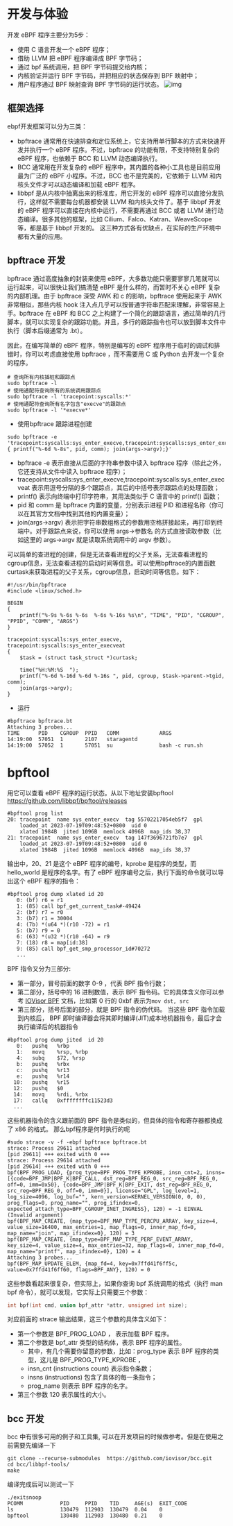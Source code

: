 # 开发与体验
开发 eBPF 程序主要分为5步：
- 使用 C 语言开发一个 eBPF 程序；
- 借助 LLVM 把 eBPF 程序编译成 BPF 字节码；
- 通过 bpf 系统调用，把 BPF 字节码提交给内核；
- 内核验证并运行 BPF 字节码，并把相应的状态保存到 BPF 映射中；
- 用户程序通过 BPF 映射查询 BPF 字节码的运行状态。
![img](https://www.brendangregg.com/eBPF/linux_ebpf_internals.png)
## 框架选择
ebpf开发框架可以分为三类：
- bpftrace 通常用在快速排查和定位系统上，它支持用单行脚本的方式来快速开发并执行一个 eBPF 程序。不过，bpftrace 的功能有限，不支持特别复杂的 eBPF 程序，也依赖于 BCC 和 LLVM 动态编译执行。
- BCC 通常用在开发复杂的 eBPF 程序中，其内置的各种小工具也是目前应用最为广泛的 eBPF 小程序。不过，BCC 也不是完美的，它依赖于 LLVM 和内核头文件才可以动态编译和加载 eBPF 程序。
- libbpf 是从内核中抽离出来的标准库，用它开发的 eBPF 程序可以直接分发执行，这样就不需要每台机器都安装 LLVM 和内核头文件了。基于 libbpf 开发的 eBPF 程序可以直接在内核中运行，不需要再通过 BCC 或者 LLVM 进行动态编译。很多其他的框架，比如 Cilium、Falco、Katran、WeaveScope 等，都是基于 libbpf 开发的。
这三种方式各有优缺点，在实际的生产环境中都有大量的应用。

## bpftrace 开发
bpftrace 通过高度抽象的封装来使用 eBPF，大多数功能只需要寥寥几笔就可以运行起来，可以很快让我们搞清楚 eBPF 是什么样的，而暂时不关心 eBPF 复杂的内部机理。由于 bpftrace 深受 AWK 和 c 的影响，bpftrace 使用起来于 AWK 非常相似，那些内核 hook 注入点几乎可以按普通字符串匹配来理解，非常容易上手。bpftrace 在 eBPF 和 BCC 之上构建了一个简化的跟踪语言，通过简单的几行脚本，就可以实现复杂的跟踪功能。并且，多行的跟踪指令也可以放到脚本文件中执行（脚本后缀通常为  .bt）。

因此，在编写简单的 eBPF 程序，特别是编写的 eBPF 程序用于临时的调试和排错时，你可以考虑直接使用 bpftrace ，而不需要用 C 或 Python 去开发一个复杂的程序。
``` shell
# 查询所有内核插桩和跟踪点
sudo bpftrace -l
# 使用通配符查询所有的系统调用跟踪点
sudo bpftrace -l 'tracepoint:syscalls:*'
# 使用通配符查询所有名字包含"execve"的跟踪点
sudo bpftrace -l '*execve*'
```
- 使用bpftrace 跟踪进程创建
``` shell
sudo bpftrace -e 'tracepoint:syscalls:sys_enter_execve,tracepoint:syscalls:sys_enter_execveat { printf("%-6d %-8s", pid, comm); join(args->argv);}'
```
- bpftrace -e  表示直接从后面的字符串参数中读入 bpftrace 程序（除此之外，它还支持从文件中读入 bpftrace 程序）；
- tracepoint:syscalls:sys_enter_execve,tracepoint:syscalls:sys_enter_execveat  表示用逗号分隔的多个跟踪点，其后的中括号表示跟踪点的处理函数；
- printf()  表示向终端中打印字符串，其用法类似于 C 语言中的  printf()  函数；
- pid  和  comm  是 bpftrace 内置的变量，分别表示进程 PID 和进程名称（你可以在其官方文档中找到其他的内置变量）；
- join(args->argv)  表示把字符串数组格式的参数用空格拼接起来，再打印到终端中。对于跟踪点来说，你可以使用  args->参数名  的方式直接读取参数（比如这里的  args->argv  就是读取系统调用中的  argv  参数）。


可以简单的查进程的创建，但是无法查看进程的父子关系，无法查看进程的cgroup信息，无法查看进程的启动时间等信息。可以使用bpftrace的内置函数curtask来获取进程的父子关系，cgroup信息，启动时间等信息。如下：

``` shell bpftrace.bt
#!/usr/bin/bpftrace
#include <linux/sched.h>

BEGIN
{
    printf("%-9s %-6s %-6s  %-6s %-16s %s\n", "TIME", "PID", "CGROUP", "PPID", "COMM", "ARGS")
}

tracepoint:syscalls:sys_enter_execve,
tracepoint:syscalls:sys_enter_execveat
{
    $task = (struct task_struct *)curtask;

    time("%H:%M:%S  ");
    printf("%-6d %-16d %-6d %-16s ", pid, cgroup, $task->parent->tgid, comm);
    join(args->argv);
}
```
- 运行
``` shell
#bpftrace bpftrace.bt
Attaching 3 probes...
TIME      PID    CGROUP  PPID   COMM             ARGS
14:19:00  57051  1       2107   staragentd
14:19:00  57052  1       57051  su               bash -c run.sh
```

# bpftool
用它可以查看 eBPF 程序的运行状态。从以下地址安装bpftool https://github.com/libbpf/bpftool/releases
``` shell
#bpftool prog list
20: tracepoint  name sys_enter_execv  tag 55702217054eb5f7  gpl
	loaded_at 2023-07-19T09:48:52+0800  uid 0
	xlated 1984B  jited 1096B  memlock 4096B  map_ids 38,37
21: tracepoint  name sys_enter_execv  tag 147f3696721fb7e7  gpl
	loaded_at 2023-07-19T09:48:52+0800  uid 0
	xlated 1984B  jited 1096B  memlock 4096B  map_ids 38,37
```
输出中，20、21 是这个 eBPF 程序的编号，kprobe 是程序的类型，而 hello_world 是程序的名字。有了 eBPF 程序编号之后，执行下面的命令就可以导出这个 eBPF 程序的指令：
``` shell
#bpftool prog dump xlated id 20
   0: (bf) r6 = r1
   1: (85) call bpf_get_current_task#-49424
   2: (bf) r7 = r0
   3: (b7) r1 = 30004
   4: (7b) *(u64 *)(r10 -72) = r1
   5: (b7) r9 = 0
   6: (63) *(u32 *)(r10 -64) = r9
   7: (18) r8 = map[id:38]
   9: (85) call bpf_get_smp_processor_id#70272
   ... 
```
BPF 指令又分为三部分:
- 第一部分，冒号前面的数字 0-9 ，代表 BPF 指令行数；
- 第二部分，括号中的 16 进制数值，表示 BPF 指令码。它的具体含义你可以参考 [IOVisor BPF](https://github.com/iovisor/bpf-docs/blob/master/eBPF.md) 文档，比如第 0 行的 0xbf 表示为```mov dst, src ```
- 第三部分，括号后面的部分，就是 BPF 指令的伪代码。
当这些 BPF 指令加载到内核后， BPF 即时编译器会将其即时编译(JIT)成本地机器指令，最后才会执行编译后的机器指令
```shell
#bpftool prog dump jited  id 20
   0:	pushq	%rbp
   1:	movq	%rsp, %rbp
   4:	subq	$72, %rsp
   b:	pushq	%rbx
   c:	pushq	%r13
   e:	pushq	%r14
  10:	pushq	%r15
  12:	pushq	$0
  14:	movq	%rdi, %rbx
  17:	callq	0xffffffffc11523d3
  ...
``` 
这些机器指令的含义跟前面的 BPF 指令是类似的，但具体的指令和寄存器都换成了 x86 的格式。
那么bpf程序是何时执行的呢
``` shell
#sudo strace -v -f -ebpf bpftrace bpftrace.bt
strace: Process 29611 attached
[pid 29611] +++ exited with 0 +++
strace: Process 29614 attached
[pid 29614] +++ exited with 0 +++
bpf(BPF_PROG_LOAD, {prog_type=BPF_PROG_TYPE_KPROBE, insn_cnt=2, insns=[{code=BPF_JMP|BPF_K|BPF_CALL, dst_reg=BPF_REG_0, src_reg=BPF_REG_0, off=0, imm=0x50}, {code=BPF_JMP|BPF_K|BPF_EXIT, dst_reg=BPF_REG_0, src_reg=BPF_REG_0, off=0, imm=0}], license="GPL", log_level=1, log_size=4096, log_buf="", kern_version=KERNEL_VERSION(0, 0, 0), prog_flags=0, prog_name="", prog_ifindex=0, expected_attach_type=BPF_CGROUP_INET_INGRESS}, 120) = -1 EINVAL (Invalid argument)
bpf(BPF_MAP_CREATE, {map_type=BPF_MAP_TYPE_PERCPU_ARRAY, key_size=4, value_size=16400, max_entries=1, map_flags=0, inner_map_fd=0, map_name="join", map_ifindex=0}, 120) = 3
bpf(BPF_MAP_CREATE, {map_type=BPF_MAP_TYPE_PERF_EVENT_ARRAY, key_size=4, value_size=4, max_entries=32, map_flags=0, inner_map_fd=0, map_name="printf", map_ifindex=0}, 120) = 4
Attaching 3 probes...
bpf(BPF_MAP_UPDATE_ELEM, {map_fd=4, key=0x7ffd41f6ff5c, value=0x7ffd41f6ff60, flags=BPF_ANY}, 120) = 0
```
这些参数看起来很复杂，但实际上，如果你查询 bpf 系统调用的格式（执行 man bpf 命令），就可以发现，它实际上只需要三个参数：
``` c
int bpf(int cmd, union bpf_attr *attr, unsigned int size);
```
对应前面的 strace 输出结果，这三个参数的具体含义如下：
- 第一个参数是 BPF_PROG_LOAD ， 表示加载 BPF 程序。
- 第二个参数是 bpf_attr 类型的结构体，表示 BPF 程序的属性。
  - 其中，有几个需要你留意的参数，比如：prog_type 表示 BPF 程序的类型，这儿是 BPF_PROG_TYPE_KPROBE ，
  - insn_cnt (instructions count) 表示指令条数；
  - insns (instructions) 包含了具体的每一条指令；
  - prog_name 则表示 BPF 程序的名字。
- 第三个参数 120 表示属性的大小。
## bcc 开发
bcc 中有很多可用的例子和工具集, 可以在开发项目的时候做参考。但是在使用之前需要先编译一下
``` shell
git clone --recurse-submodules  https://github.com/iovisor/bcc.git
cd bcc/libbpf-tools/
make
```
编译完成后可以测试一下
``` shell
./exitsnoop
PCOMM            PID     PPID    TID     AGE(s)  EXIT_CODE
ls               130479  112903  130479  0.04    0
bpftool          130480  112903  130480  0.21    0
```
